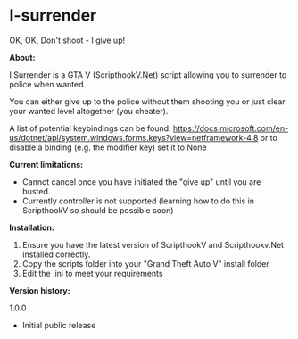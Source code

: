 # I-surrender
OK, OK, Don't shoot - I give up!

**About:** 

I Surrender is a GTA V (ScripthookV.Net) script allowing you to surrender to police when wanted. 

You can either give up to the police without them shooting you or just clear your wanted level altogether (you cheater). 

A list of potential keybindings can be found: https://docs.microsoft.com/en-us/dotnet/api/system.windows.forms.keys?view=netframework-4.8 or to disable a binding (e.g. the modifier key) set it to None

**Current limitations:**

- Cannot cancel once you have initiated the "give up" until you are busted. 
- Currently controller is not supported (learning how to do this in ScripthookV so should be possible soon)

**Installation:**

1. Ensure you have the latest version of ScripthookV and Scripthookv.Net installed correctly.
2. Copy the scripts folder into your "Grand Theft Auto V" install folder
3. Edit the .ini to meet your requirements

**Version history:** 

1.0.0 
- Initial public release